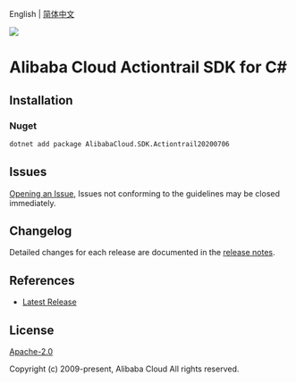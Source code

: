 English | [简体中文](README-CN.md)

![](https://aliyunsdk-pages.alicdn.com/icons/AlibabaCloud.svg)

# Alibaba Cloud Actiontrail SDK for C#

## Installation

### Nuget

```bash
dotnet add package AlibabaCloud.SDK.Actiontrail20200706
```

## Issues

[Opening an Issue](https://github.com/aliyun/alibabacloud-csharp-sdk/issues/new), Issues not conforming to the guidelines may be closed immediately.

## Changelog

Detailed changes for each release are documented in the [release notes](./ChangeLog.md).

## References

* [Latest Release](https://github.com/aliyun/alibabacloud-csharp-sdk/)

## License

[Apache-2.0](http://www.apache.org/licenses/LICENSE-2.0)

Copyright (c) 2009-present, Alibaba Cloud All rights reserved.
